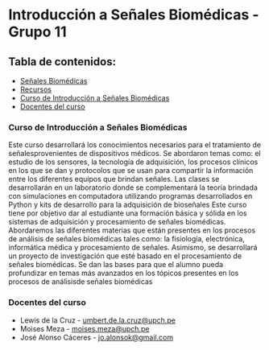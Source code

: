 # Introducción a Señales Biomédicas - Grupo 11

## Tabla de contenidos:
* [Señales Biomédicas]()
* [Recursos]()
* [Curso de Introducción a Señales Biomédicas]()
* [Docentes del curso](https://github.com/jorgemedina2804/Grupo-11-Introduccion-a-Senhales-Biomedica/blob/main/ISB/README.md#docentes-del-curso)


### Curso de Introducción a Señales Biomédicas
Este curso desarrollará los conocimientos necesarios para el tratamiento de señalesprovenientes de dispositivos médicos. Se abordaron temas como: el estudio de los sensores, la tecnología de adquisición, los procesos clínicos en los que se dan y protocolos que se usan para compartir la información entre los diferentes equipos que brindan señales. Las clases se desarrollarán en un laboratorio donde se complementará la teoría brindada con simulaciones en computadora utilizando programas desarrollados en Python y kits de desarrollo para la adquisición de bioseñales
Este curso tiene por objetivo dar al estudiante una formación básica y sólida en los sistemas de adquisición y procesamiento de señales biomédicas. Abordaremos las diferentes materias que están presentes en los procesos de análisis de señales biomédicas tales como: la fisiología, electrónica, informática médica y procesamiento de señales. Asimismo, se desarrollará un proyecto de investigación que esté basado en el procesamiento de señales biomédicas. Se dan las bases para que el alumno pueda profundizar en temas más avanzados en los tópicos presentes en los procesos de análisisde señales biomédicas

### Docentes del curso

- Lewis de la Cruz - umbert.de.la.cruz@upch.pe
- Moises Meza - moises.meza@upch.pe
- José Alonso Cáceres - jo.alonsok@gmail.com
